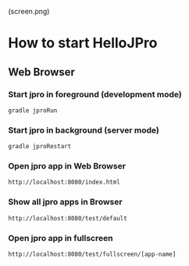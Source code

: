 
(screen.png)

# How to start HelloJPro #


## Web Browser ##

### Start jpro in foreground (development mode) ###

```
gradle jproRun
```


### Start jpro in background (server mode) ###

```
gradle jproRestart
```


### Open jpro app in Web Browser ###
```
http://localhost:8080/index.html
```

### Show all jpro apps in Browser ####
```
http://localhost:8080/test/default
```

### Open jpro app in fullscreen ####
```
http://localhost:8080/test/fullscreen/[app-name]
```


